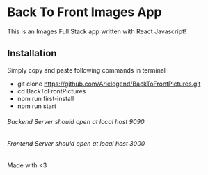# Back To Front Images App

This is an Images Full Stack app written with React Javascript!


## Installation
Simply copy and paste following commands in terminal

- git clone https://github.com/Arielegend/BackToFrontPictures.git
- cd BackToFrontPictures
- npm run first-install
- npm run start

###### Backend Server should open at local host 9090
###### Frontend Server should open at local host 3000


Made with <3
